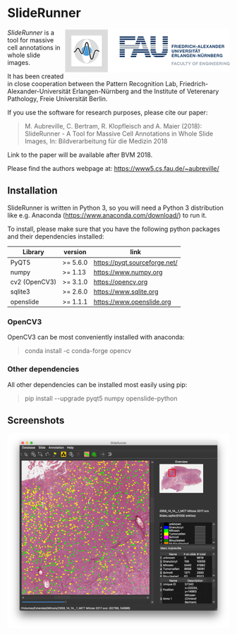 # SlideRunner
<img align="right" height="100" src="SlideRunner/doc/logoline.png">

*SlideRunner* is a tool for massive cell annotations in whole slide images.

It has been created in close cooperation between the Pattern Recognition Lab, Friedrich-Alexander-Universität Erlangen-Nürnberg and the Institute of Veterenary Pathology, Freie Universität Berlin.

If you use the software for research purposes, please cite our paper:

> M. Aubreville, C. Bertram, R. Klopfleisch and A. Maier (2018): SlideRunner - A Tool for Massive Cell Annotations in Whole Slide Images, In: Bildverarbeitung für die Medizin 2018 

Link to the paper will be available after BVM 2018.

Please find the authors webpage at: https://www5.cs.fau.de/~aubreville/


## Installation

SlideRunner is written in Python 3, so you will need a Python 3 distribution like e.g. Anaconda (https://www.anaconda.com/download/) to run it.

To install, please make sure that you have the following python packages and their dependencies installed:

Library           | version           |  link             
------------------|-------------------|-------------------
PyQT5             | >= 5.6.0         | https://pyqt.sourceforge.net/
numpy             | >= 1.13           | https://www.numpy.org
cv2 (OpenCV3)     | >= 3.1.0          | https://opencv.org
sqlite3           | >= 2.6.0          | https://www.sqlite.org
openslide         | >= 1.1.1          | https://www.openslide.org

### OpenCV3
OpenCV3 can be most conveniently installed with anaconda:

> conda install -c conda-forge opencv

### Other dependencies
All other dependencies can be installed most easily using pip:

> pip install --upgrade pyqt5 numpy openslide-python

## Screenshots

![SlideRunner Screenshot](SlideRunner/doc/gui.png)


